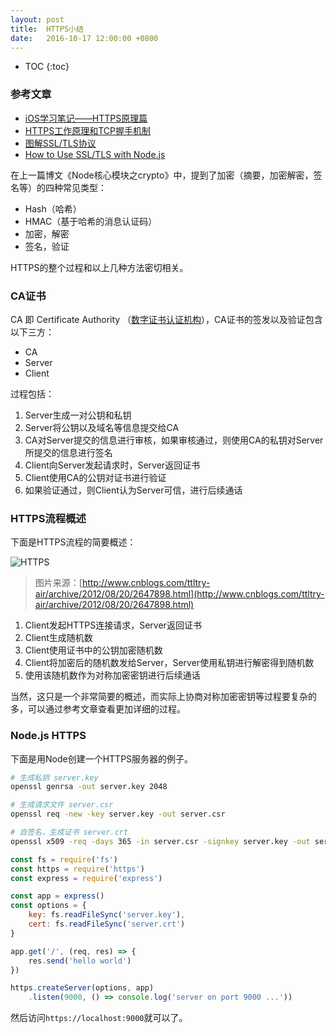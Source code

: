 ```yaml
---
layout: post
title:  HTTPS小结
date:   2016-10-17 12:00:00 +0800
---
```


* TOC
{:toc}

### 参考文章

- [iOS学习笔记——HTTPS原理篇](https://yanhooit.gitbooks.io/ios_study_note/content/httpsyuan_li_pian.html)
- [HTTPS工作原理和TCP握手机制](http://www.cnblogs.com/ttltry-air/archive/2012/08/20/2647898.html)
- [图解SSL/TLS协议](http://www.ruanyifeng.com/blog/2014/09/illustration-ssl.html)
- [How to Use SSL/TLS with Node.js](https://www.sitepoint.com/how-to-use-ssltls-with-node-js/)

在上一篇博文《Node核心模块之crypto》中，提到了加密（摘要，加密解密，签名等）的四种常见类型：

- Hash（哈希）
- HMAC（基于哈希的消息认证码）
- 加密，解密
- 签名，验证

HTTPS的整个过程和以上几种方法密切相关。

### CA证书

CA 即 Certificate Authority （[数字证书认证机构](https://zh.wikipedia.org/wiki/%E6%95%B0%E5%AD%97%E8%AF%81%E4%B9%A6%E8%AE%A4%E8%AF%81%E6%9C%BA%E6%9E%84)），CA证书的签发以及验证包含以下三方：

- CA
- Server
- Client

过程包括：

1. Server生成一对公钥和私钥
2. Server将公钥以及域名等信息提交给CA
3. CA对Server提交的信息进行审核，如果审核通过，则使用CA的私钥对Server所提交的信息进行签名
4. Client向Server发起请求时，Server返回证书
5. Client使用CA的公钥对证书进行验证
6. 如果验证通过，则Client认为Server可信，进行后续通话

### HTTPS流程概述

下面是HTTPS流程的简要概述：

![HTTPS]({{site.baseurl}}/images/2016/10/17/https.png)

> 图片来源：[http://www.cnblogs.com/ttltry-air/archive/2012/08/20/2647898.html](http://www.cnblogs.com/ttltry-air/archive/2012/08/20/2647898.html)

1. Client发起HTTPS连接请求，Server返回证书
2. Client生成随机数
3. Client使用证书中的公钥加密随机数
4. Client将加密后的随机数发给Server，Server使用私钥进行解密得到随机数
5. 使用该随机数作为对称加密密钥进行后续通话

当然，这只是一个非常简要的概述，而实际上协商对称加密密钥等过程要复杂的多，可以通过参考文章查看更加详细的过程。

### Node.js HTTPS

下面是用Node创建一个HTTPS服务器的例子。

```sh
# 生成私钥 server.key
openssl genrsa -out server.key 2048

# 生成请求文件 server.csr
openssl req -new -key server.key -out server.csr

# 自签名，生成证书 server.crt
openssl x509 -req -days 365 -in server.csr -signkey server.key -out server.crt
```

```js
const fs = require('fs')
const https = require('https')
const express = require('express')

const app = express()
const options = {
    key: fs.readFileSync('server.key'),
    cert: fs.readFileSync('server.crt')
}

app.get('/', (req, res) => {
    res.send('hello world')
})

https.createServer(options, app)
    .listen(9000, () => console.log('server on port 9000 ...'))
```

然后访问`https://localhost:9000`就可以了。